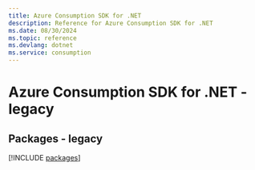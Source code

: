 ```yaml
---
title: Azure Consumption SDK for .NET
description: Reference for Azure Consumption SDK for .NET
ms.date: 08/30/2024
ms.topic: reference
ms.devlang: dotnet
ms.service: consumption
---
```

# Azure Consumption SDK for .NET - legacy
## Packages - legacy
[!INCLUDE [packages](consumption-index.md)]